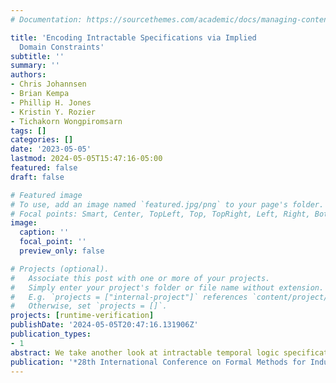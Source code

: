 ```yaml
---
# Documentation: https://sourcethemes.com/academic/docs/managing-content/

title: 'Encoding Intractable Specifications via Implied
  Domain Constraints'
subtitle: ''
summary: ''
authors:
- Chris Johannsen
- Brian Kempa
- Phillip H. Jones
- Kristin Y. Rozier
- Tichakorn Wongpiromsarn
tags: []
categories: []
date: '2023-05-05'
lastmod: 2024-05-05T15:47:16-05:00
featured: false
draft: false

# Featured image
# To use, add an image named `featured.jpg/png` to your page's folder.
# Focal points: Smart, Center, TopLeft, Top, TopRight, Left, Right, BottomLeft, Bottom, BottomRight.
image:
  caption: ''
  focal_point: ''
  preview_only: false

# Projects (optional).
#   Associate this post with one or more of your projects.
#   Simply enter your project's folder or file name without extension.
#   E.g. `projects = ["internal-project"]` references `content/project/deep-learning/index.md`.
#   Otherwise, set `projects = []`.
projects: [runtime-verification]
publishDate: '2024-05-05T20:47:16.131906Z'
publication_types:
- 1
abstract: We take another look at intractable temporal logic specifications, where the intractability stems from self-reference, unboundedness, or the need for explicit counting. A classic example is the specification, Every file that gets opened eventually gets closed. In all cases, we show that we can capitalize on realistic constraints implied by the operating environment to generate Mission-time Linear Temporal Logic (MLTL) encodings with reasonably-sized memory signatures. We derive a new set of rewriting rules for MLTL, accompanied by proofs of correctness for each rule, and memory optimizations. We utilize these in creating MLTL encodings for all three patterns of intractability, proving correctness, time complexity, and space complexity for each type of specification encoding.
publication: '*28th International Conference on Formal Methods for Industrial Critical Systems (FMICS)*'
---
```


